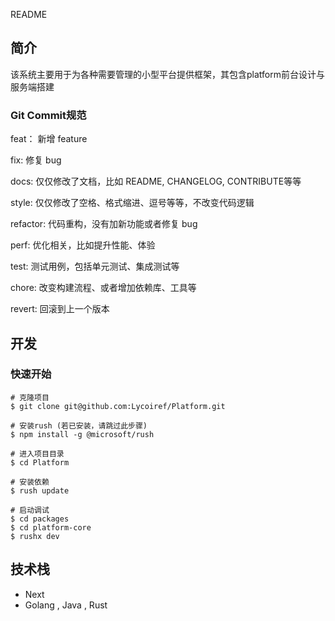 ﻿README

## 简介

该系统主要用于为各种需要管理的小型平台提供框架，其包含platform前台设计与服务端搭建

### Git Commit规范

feat： 新增 feature

fix: 修复 bug

docs: 仅仅修改了文档，比如 README, CHANGELOG, CONTRIBUTE等等

style: 仅仅修改了空格、格式缩进、逗号等等，不改变代码逻辑

refactor: 代码重构，没有加新功能或者修复 bug

perf: 优化相关，比如提升性能、体验

test: 测试用例，包括单元测试、集成测试等

chore: 改变构建流程、或者增加依赖库、工具等

revert: 回滚到上一个版本

## 开发

### 快速开始
```
# 克隆项目
$ git clone git@github.com:Lycoiref/Platform.git

# 安装rush (若已安装，请跳过此步骤) 
$ npm install -g @microsoft/rush 

# 进入项目目录
$ cd Platform

# 安装依赖
$ rush update

# 启动调试
$ cd packages
$ cd platform-core
$ rushx dev
```
## 技术栈
- Next
- Golang , Java , Rust   

